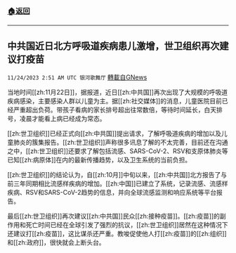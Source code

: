 ###  [:house:返回](README.md)
---


## 中共国近日北方呼吸道疾病患儿激增，世卫组织再次建议打疫苗
`11/24/2023 2:51 AM UTC 银河歌舞厅` [轉載自GNews](https://gnews.org/articles/2031431)

当地时间[[zh:11月22日]]，据报道，近日[[zh:中共国]]再次出现了大规模的呼吸道疾病感染，主要感染人群以儿童为主。据[[zh:社交媒体]]的消息，儿童医院目前已经严重超出负荷。带孩子看病的家长排号超出往常数倍，等待时间延长，白天排号，凌晨才能看上病已经成为常态。

[[zh:世卫组织]]已经正式向[[zh:中共国]]提出请求，了解呼吸道疾病的增加以及儿童肺炎的簇集报告。[[zh:世卫组织]]声称很多讯息了解的不太完善，目前还在沟通之中，[[zh:世卫组织]]还要求了解包括流感、SARS-CoV-2、RSV和支原体肺炎等已知[[zh:病原体]]在内的最新传播趋势，以及卫生系统的当前负担。

[[zh:世卫组织]]的结论认为，自[[zh:10月]]中旬以来，[[zh:中共国]]北方报告了与前三年同期相比流感样疾病的增加。[[zh:中国]]已建立了系统，记录流感、流感样疾病、RSV和SARS-CoV-2趋势的信息，并向全球流感监测和响应系统等平台报告。

最后[[zh:世卫组织]]再次建议[[zh:中共国]]民众[[zh:接种疫苗]]。[[zh:疫苗]]的副作用和死亡时间已经在全球引发了强烈的抗议，[[zh:世卫组织]]居然在这种情况下还建议打[[zh:疫苗]]，这比谋杀还严重。教唆促使他人打[[zh:疫苗]]的[[zh:组织]]和[[zh:政府]]，很快就会上断头台。
